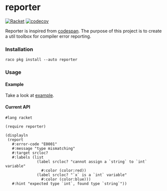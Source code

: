 # reporter

[![Racket](https://github.com/racket-tw/reporter/actions/workflows/racket.yml/badge.svg)](https://github.com/racket-tw/reporter/actions/workflows/racket.yml)
[![codecov](https://codecov.io/gh/racket-tw/reporter/branch/develop/graph/badge.svg?token=YNLJH0GKRM)](https://codecov.io/gh/racket-tw/reporter)

Reporter is inspired from [codespan](https://github.com/brendanzab/codespan). The purpose of this project is to create a util toolbox for compiler error reporting.

### Installation

```racket
raco pkg install --auto reporter
```

### Usage

#### Example

Take a look at [example](https://github.com/racket-tw/reporter/tree/develop/example).

#### Current API

```racket
#lang racket

(require reporter)

(displayln
 (report
   #:error-code "E0001"
   #:message "type mismatching"
   #:target srcloc?
   #:labels (list
              (label srcloc? "cannot assign a `string` to `int` variable"
                #:color (color:red))
              (label srcloc? "`x` is a `int` variable"
                #:color (color:blue)))
   #:hint "expected type `int`, found type `string`"))
```
